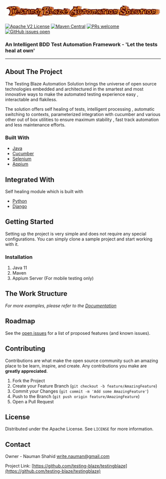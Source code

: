 <!-- Testing Blaze Automation Solution -->

![TBS logo](documentation/img/project_name.gif)

[![Apache V2 License](http://img.shields.io/badge/license-Apache%20V2-blue.svg)](http://www.apache.org/licenses/LICENSE-2.0)
[![Maven Central](https://img.shields.io/maven-central/v/com.github.testing-blaze/blaze-core.svg)](https://repo1.maven.org/maven2/com/github/testing-blze/)
[![PRs welcome](https://img.shields.io/badge/PRs-welcome-ff69b4.svg)](https://github.com/testing-blaze/testingblaze/pulls)
[![GitHub issues open](https://img.shields.io/github/issues/network-tools/shconfparser.svg)](https://github.com/testing-blaze/testingblaze/issues)

<!-- PROJECT Information -->
### An Intelligent BDD Test Automation Framework - 'Let the tests heal at own'  
---

<!-- ABOUT THE PROJECT -->
## About The Project

The Testing Blaze Automation Solution brings the universe of open source technologies embedded and architectured in the smartest and most innovative ways to make the automated testing experience easy , interactable and flakiless. 

The solution offers self healing of  tests, intelligent processing , automatic switching to contexts, parameterized integration with cucumber and various other out of box utilities to ensure maximum stability , fast track automation and less maintenance efforts. 


### Built With
* [Java](https://www.java.com/en/)
* [Cucumber](https://cucumber.io/)
* [Selenium](https://www.selenium.dev/)
* [Appium](http://appium.io/)
## Integrated With 
Self healing module which is built with
* [Python](https://www.python.org/)
* [Django](https://www.djangoproject.com/)

<!-- GETTING STARTED -->
## Getting Started

Setting up the project is very simple and does not require any special configurations. You can simply clone a sample project and start working with it.

### Installation

1. Java 11
2. Maven
3. Appium Server (For mobile testing only)

<!-- USAGE EXAMPLES -->
## The Work Structure



_For more examples, please refer to the [Documentation](https://example.com)_



<!-- ROADMAP -->
## Roadmap

See the [open issues](https://github.com/othneildrew/Best-README-Template/issues) for a list of proposed features (and known issues).



<!-- CONTRIBUTING -->
## Contributing

Contributions are what make the open source community such an amazing place to be learn, inspire, and create. Any contributions you make are **greatly appreciated**.

1. Fork the Project
2. Create your Feature Branch (`git checkout -b feature/AmazingFeature`)
3. Commit your Changes (`git commit -m 'Add some AmazingFeature'`)
4. Push to the Branch (`git push origin feature/AmazingFeature`)
5. Open a Pull Request



<!-- LICENSE -->
## License

Distributed under the Apache License. See `LICENSE` for more information.



<!-- CONTACT -->
## Contact

Owner - Nauman Shahid [write.nauman@gmail.com](write.nauman@gmail.com)

Project Link: [https://github.com/testing-blaze/testingblaze](https://github.com/testing-blaze/testingblaze)
